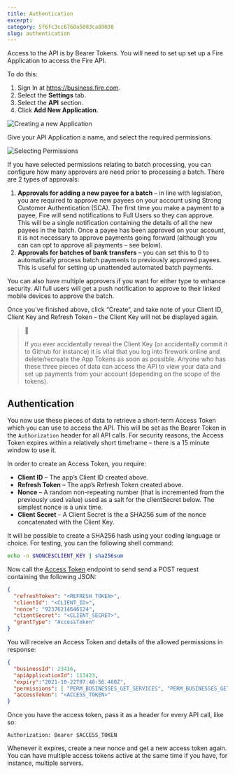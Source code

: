 ```yaml
---
title: Authentication
excerpt: 
category: 5f6fc3cc6768a5003ca89038
slug: authentication
---
```

Access to the API is by Bearer Tokens. You will need to set up set up a Fire Application to access the Fire API. 

To do this:

1. Sign In at https://business.fire.com.
1. Select the **Settings** tab.
1. Select the **API** section.
1. Click **Add New Application**.

![Creating a new Application](https://files.readme.io/b976ce9-Add_new_app_screenshot.png)

Give your API Application a name, and select the required permissions.

![Selecting Permissions](https://files.readme.io/37db008-New_API_screenshot.png)

If you have selected permissions relating to batch processing, you can configure how many approvers are need prior to processing a batch. There are 2 types of approvals:

1. **Approvals for adding a new payee for a batch** – in line with legislation, you are required to approve new payees on your account using Strong Customer Authentication (SCA). The first time you make a payment to a payee, Fire will send notifications to Full Users so they can approve. This will be a single notification containing the details of all the new payees in the batch. Once a payee has been approved on your account, it is not necessary to approve payments going forward (although you can can opt to approve all payments – see below).
1. **Approvals for batches of bank transfers** – you can set this to 0 to automatically process batch payments to previously approved payees. This is useful for setting up unattended automated batch payments.

You can also have multiple approvers if you want for either type to enhance security. All full users will get a push notification to approve to their linked mobile devices to approve the batch.

Once you’ve finished above, click “Create“, and take note of your Client ID, Client Key and Refresh Token – the Client Key will not be displayed again.

> 🚧 
> 
> If you ever accidentally reveal the Client Key (or accidentally commit it to Github for instance) it is vital that you log into firework online and delete/recreate the App Tokens as soon as possible. Anyone who has these three pieces of data can access the API to view your data and set up payments from your account (depending on the scope of the tokens).

## Authentication
You now use these pieces of data to retrieve a short-term Access Token which you can use to access the API. This will be set as the Bearer Token in the `Authorization` header for all API calls. For security reasons, the Access Token expires within a relatively short timeframe – there is a 15 minute window to use it.

In order to create an Access Token, you require:

* **Client ID** – The app’s Client ID created above.
* **Refresh Token** – The app’s Refresh Token created above.
* **Nonce** – A random non-repeating number (that is incremented from the previously used value) used as a salt for the clientSecret below. The simplest nonce is a unix time.
* **Client Secret** – A Client Secret is the a SHA256 sum of the nonce concatenated with the Client Key.

It will be possible to create a SHA256 hash using your coding language or choice. For testing, you can the following shell command:

```bash
echo -n $NONCE$CLIENT_KEY | sha256sum
```

Now call the [Access Token](/reference/authenticate) endpoint to send send a POST request containing the following JSON:

```JSON
{ 
  "refreshToken": "<REFRESH_TOKEN>", 
  "clientId": "<CLIENT_ID>", 
  "nonce": "92376214646124", 
  "clientSecret": "<CLIENT_SECRET>", 
  "grantType": "AccessToken" 
}
```

You will receive an Access Token and details of the allowed permissions in response:

```JSON
{ 
  "businessId": 23416, 
  "apiApplicationId": 113423, 
  "expiry":"2021-10-22T07:48:56.460Z", 
  "permissions": [ "PERM_BUSINESSES_GET_SERVICES", "PERM_BUSINESSES_GET_ACCOUNTS", "PERM_BUSINESSES_GET_ACCOUNT", "PERM_BUSINESSES_GET_ACCOUNT_TRANSACTIONS", "PERM_BUSINESSES_GET_ACCOUNT_TRANSACTIONS_FILTER", "PERM_BUSINESSES_GET_FUNDING_SOURCES", "PERM_BUSINESSES_GET_FUNDING_SOURCE", "PERM_BUSINESSES_GET_FUNDING_SOURCE_TRANSACTIONS", "PERM_BUSINESSES_GET_WEBHOOKS", "PERM_BUSINESSES_GET_WEBHOOK_EVENT_TEST", "PERM_BUSINESSES_GET_LIMITS", "PERM_BUSINESSES_GET_FX_RATE", "PERM_BUSINESSES_GET_APPS", "PERM_BUSINESSES_GET_APP_PERMISSIONS", "PERM_BUSINESSES_GET_APPS_PERMISSIONS", "PERM_BUSINESSES_GET_WEBHOOK_TOKENS" ], 
  "accessToken": "<ACCESS_TOKEN>" 
}
```

Once you have the access token, pass it as a header for every API call, like so:

```HTTP
Authorization: Bearer $ACCESS_TOKEN
```

Whenever it expires, create a new nonce and get a new access token again. You can have multiple access tokens active at the same time if you have, for instance, multiple servers. 
